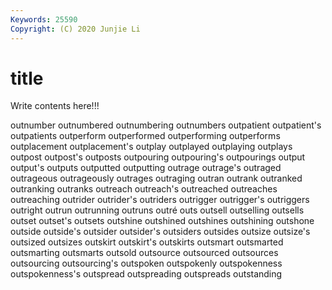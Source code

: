 ```yaml
---
Keywords: 25590
Copyright: (C) 2020 Junjie Li
---
```


# title

Write contents here!!!

outnumber 
outnumbered 
outnumbering 
outnumbers 
outpatient 
outpatient's 
outpatients 
outperform 
outperformed 
outperforming
outperforms 
outplacement 
outplacement's 
outplay 
outplayed 
outplaying 
outplays 
outpost 
outpost's 
outposts
outpouring 
outpouring's 
outpourings 
output 
output's 
outputs 
outputted 
outputting 
outrage 
outrage's
outraged 
outrageous 
outrageously 
outrages 
outraging 
outran 
outrank 
outranked 
outranking 
outranks
outreach 
outreach's 
outreached 
outreaches 
outreaching 
outrider 
outrider's 
outriders 
outrigger 
outrigger's
outriggers 
outright 
outrun 
outrunning 
outruns 
outré 
outs 
outsell 
outselling 
outsells
outset 
outset's 
outsets 
outshine 
outshined 
outshines 
outshining 
outshone 
outside 
outside's
outsider 
outsider's 
outsiders 
outsides 
outsize 
outsize's 
outsized 
outsizes 
outskirt 
outskirt's
outskirts 
outsmart 
outsmarted 
outsmarting 
outsmarts 
outsold 
outsource 
outsourced 
outsources 
outsourcing
outsourcing's 
outspoken 
outspokenly 
outspokenness 
outspokenness's 
outspread 
outspreading 
outspreads 
outstanding 
